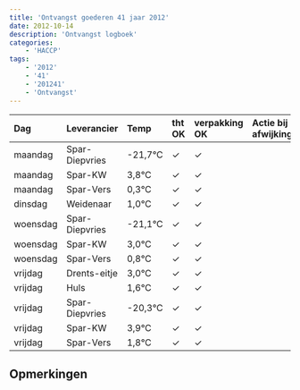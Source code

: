```yaml
---
title: 'Ontvangst goederen 41 jaar 2012'
date: 2012-10-14
description: 'Ontvangst logboek'
categories:
    - 'HACCP'
tags:
    - '2012'
    - '41'
    - '201241'
    - 'Ontvangst'
---
```

| Dag | Leverancier | Temp | tht OK | verpakking OK | Actie bij afwijking | Controle door |
|:---|:---|:---|:---|:---|:---|:---|
| maandag | Spar-Diepvries | -21,7°C | &check; | &check; | | DPater |
| maandag | Spar-KW | 3,8°C | &check; | &check; | | DPater |
| maandag | Spar-Vers | 0,3°C | &check; | &check; | | DPater |
| dinsdag | Weidenaar | 1,0°C | &check; | &check; | | DPater |
| woensdag | Spar-Diepvries | -21,1°C | &check; | &check; | | WPater |
| woensdag | Spar-KW | 3,0°C | &check; | &check; | | WPater |
| woensdag | Spar-Vers | 0,8°C | &check; | &check; | | WPater |
| vrijdag | Drents-eitje | 3,0°C | &check; | &check; | | WPater |
| vrijdag | Huls | 1,6°C | &check; | &check; | | WPater |
| vrijdag | Spar-Diepvries | -20,3°C | &check; | &check; | | WPater |
| vrijdag | Spar-KW | 3,9°C | &check; | &check; | | WPater |
| vrijdag | Spar-Vers | 1,8°C | &check; | &check; | | WPater |

## Opmerkingen


